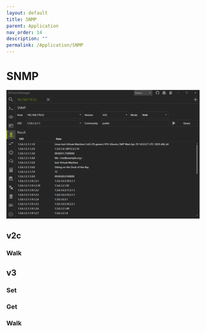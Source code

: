 ```yaml
---
layout: default
title: SNMP
parent: Application
nav_order: 14
description: ""
permalink: /Application/SNMP
---
```


# SNMP

![SNMP](14_SNMP.png)

## v2c

### Walk

## v3

### Set



### Get



### Walk

